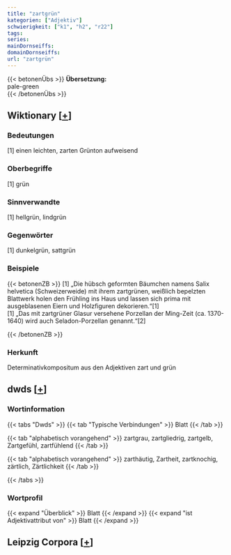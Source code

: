 ```yaml
---
title: "zartgrün"
kategorien: ["Adjektiv"]
schwierigkeit: ["k1", "h2", "r22"]
tags:
series:
mainDornseiffs:
domainDornseiffs:
url: "zartgrün"
---
```


{{< betonenÜbs >}}
**Übersetzung:**  
pale-green  
{{< /betonenÜbs >}}

## Wiktionary [[+](https://de.wiktionary.org/wiki/zartgrün)]

### Bedeutungen
[1] einen leichten, zarten Grünton aufweisend  

### Oberbegriffe
[1] grün  

### Sinnverwandte
[1] hellgrün, lindgrün  

### Gegenwörter
[1] dunkelgrün, sattgrün  

### Beispiele
{{< betonenZB >}}
[1] „Die hübsch geformten Bäumchen namens Salix helvetica (Schweizerweide) mit ihrem zartgrünen, weißlich bepelzten Blattwerk holen den Frühling ins Haus und lassen sich prima mit ausgeblasenen Eiern und Holzfiguren dekorieren.“[1]  
[1] „Das mit zartgrüner Glasur versehene Porzellan der Ming-Zeit (ca. 1370-1640) wird auch Seladon-Porzellan genannt.“[2]  

{{< /betonenZB >}}
### Herkunft
Determinativkompositum aus den Adjektiven zart und grün  



## dwds [[+](https://www.dwds.de/wb/zartgrün)]

### Wortinformation
{{< tabs "Dwds" >}}
{{< tab "Typische Verbindungen" >}}
Blatt
{{< /tab >}}

{{< tab "alphabetisch vorangehend" >}}
zartgrau, zartgliedrig, zartgelb, Zartgefühl, zartfühlend
{{< /tab >}}

{{< tab "alphabetisch vorangehend" >}}
zarthäutig, Zartheit, zartknochig, zärtlich, Zärtlichkeit
{{< /tab >}}

{{< /tabs >}}

### Wortprofil
{{< expand "Überblick" >}} Blatt {{< /expand >}}
{{< expand "ist Adjektivattribut von" >}} Blatt {{< /expand >}}

## Leipzig Corpora [[+](https://corpora.uni-leipzig.de/en/res?word=zartgrün&corpusId=deu_newscrawl-public_2018)]

